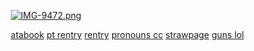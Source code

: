 ⠀⠀⠀[![IMG-9472.png](https://i.postimg.cc/qM5sRP9v/IMG-9472.png)](https://postimg.cc/Mv1M3F6C)

⠀⠀⠀[atabook](https://4saken.atabook.org) [pt rentry](https://rentry.co/babble) [rentry](https://rentry.co/otherworldly) [pronouns cc](https://pronouns.cc/@betrayed) [strawpage](https://doublefedora.straw.page/) [guns lol](https://guns.lol/2time)


<!---
peerlessparamour/peerlessparamour is a ✨ special ✨ repository because its `README.md` (this file) appears on your GitHub profile.
You can click the Preview link to take a look at your changes.
--->
